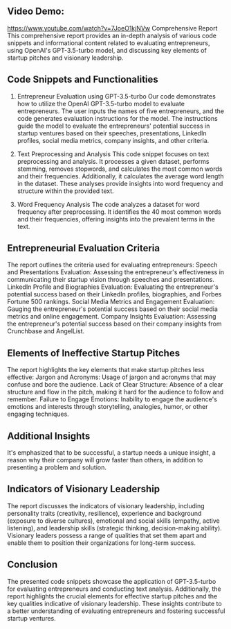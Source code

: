 ## Video Demo:
https://www.youtube.com/watch?v=7JoeO1kjNVw
Comprehensive Report
This comprehensive report provides an in-depth analysis of various code snippets and informational content related to evaluating entrepreneurs, using OpenAI's GPT-3.5-turbo model, and discussing key elements of startup pitches and visionary leadership.

## Code Snippets and Functionalities
1. Entrepreneur Evaluation using GPT-3.5-turbo
Our code demonstrates how to utilize the OpenAI GPT-3.5-turbo model to evaluate entrepreneurs. The user inputs the names of five entrepreneurs, and the code generates evaluation instructions for the model. The instructions guide the model to evaluate the entrepreneurs' potential success in startup ventures based on their speeches, presentations, LinkedIn profiles, social media metrics, company insights, and other criteria.

2. Text Preprocessing and Analysis
This code snippet focuses on text preprocessing and analysis. It processes a given dataset, performs stemming, removes stopwords, and calculates the most common words and their frequencies. Additionally, it calculates the average word length in the dataset. These analyses provide insights into word frequency and structure within the provided text.

3. Word Frequency Analysis
The code analyzes a dataset for word frequency after preprocessing. It identifies the 40 most common words and their frequencies, offering insights into the prevalent terms in the text.

## Entrepreneurial Evaluation Criteria
The report outlines the criteria used for evaluating entrepreneurs:
Speech and Presentations Evaluation: Assessing the entrepreneur's effectiveness in communicating their startup vision through speeches and presentations.
LinkedIn Profile and Biographies Evaluation: Evaluating the entrepreneur's potential success based on their LinkedIn profiles, biographies, and Forbes Fortune 500 rankings.
Social Media Metrics and Engagement Evaluation: Gauging the entrepreneur's potential success based on their social media metrics and online engagement.
Company Insights Evaluation: Assessing the entrepreneur's potential success based on their company insights from Crunchbase and AngelList.

## Elements of Ineffective Startup Pitches
The report highlights the key elements that make startup pitches less effective:
Jargon and Acronyms: Usage of jargon and acronyms that may confuse and bore the audience.
Lack of Clear Structure: Absence of a clear structure and flow in the pitch, making it hard for the audience to follow and remember.
Failure to Engage Emotions: Inability to engage the audience's emotions and interests through storytelling, analogies, humor, or other engaging techniques.

## Additional Insights
It's emphasized that to be successful, a startup needs a unique insight, a reason why their company will grow faster than others, in addition to presenting a problem and solution.

## Indicators of Visionary Leadership
The report discusses the indicators of visionary leadership, including personality traits (creativity, resilience), experience and background (exposure to diverse cultures), emotional and social skills (empathy, active listening), and leadership skills (strategic thinking, decision-making ability). Visionary leaders possess a range of qualities that set them apart and enable them to position their organizations for long-term success.

## Conclusion
The presented code snippets showcase the application of GPT-3.5-turbo for evaluating entrepreneurs and conducting text analysis. Additionally, the report highlights the crucial elements for effective startup pitches and the key qualities indicative of visionary leadership. These insights contribute to a better understanding of evaluating entrepreneurs and fostering successful startup ventures.
